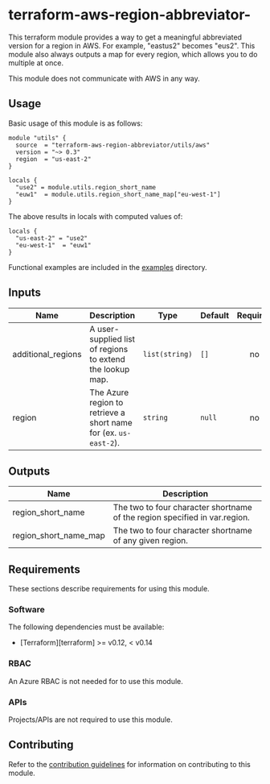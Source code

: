# terraform-aws-region-abbreviator-
This terraform module provides a way to get a meaningful abbreviated version for a region in AWS.
For example, "eastus2" becomes "eus2". This module also always outputs a map for every region, which allows you to do multiple at once.

This module does not communicate with AWS in any way.

## Usage

Basic usage of this module is as follows:

```hcl
module "utils" {
  source  = "terraform-aws-region-abbreviator/utils/aws"
  version = "~> 0.3"
  region  = "us-east-2"
}

locals {
  "use2" = module.utils.region_short_name
  "euw1"  = module.utils.region_short_name_map["eu-west-1"]
}
```

The above results in locals with computed values of:

```
locals {
  "us-east-2" = "use2"
  "eu-west-1"  = "euw1"
}
```

Functional examples are included in the
[examples](./examples/) directory.

<!-- BEGINNING OF PRE-COMMIT-TERRAFORM DOCS HOOK -->
## Inputs

| Name | Description | Type | Default | Required |
|------|-------------|------|---------|:--------:|
| additional\_regions | A user-supplied list of regions to extend the lookup map. | `list(string)` | `[]` | no |
| region | The Azure region to retrieve a short name for (ex. `us-east-2`). | `string` | `null` | no |

## Outputs

| Name | Description |
|------|-------------|
| region\_short\_name | The two to four character shortname of the region specified in var.region. |
| region\_short\_name\_map | The two to four character shortname of any given region. |

<!-- END OF PRE-COMMIT-TERRAFORM DOCS HOOK -->

## Requirements

These sections describe requirements for using this module.

### Software

The following dependencies must be available:

- [Terraform][terraform] >= v0.12, < v0.14

### RBAC

An Azure RBAC is not needed for to use this module.

### APIs

Projects/APIs are not required to use this module.

## Contributing

Refer to the [contribution guidelines](./CONTRIBUTING.md) for
information on contributing to this module.

